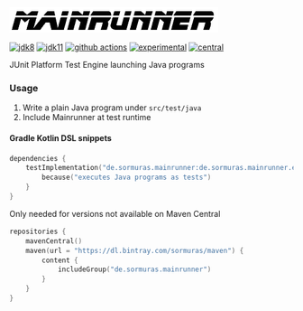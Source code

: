![mainrunner](mainrunner.png)

[![jdk8](https://img.shields.io/badge/java-8-lightgray.svg)](https://openjdk.java.net/projects/jdk8)
[![jdk11](https://img.shields.io/badge/java-11+-blue.svg)](https://openjdk.java.net/projects/jdk/11)
[![github actions](https://github.com/sormuras/mainrunner/workflows/CI/badge.svg)](https://github.com/sormuras/mainrunner/actions)
[![experimental](https://img.shields.io/badge/api-experimental-yellow.svg)](https://javadoc.io/doc/de.sormuras.mainrunner/de.sormuras.mainrunner.engine)
[![central](https://img.shields.io/maven-central/v/de.sormuras.mainrunner/de.sormuras.mainrunner.engine.svg)](https://search.maven.org/search?q=g:de.sormuras.mainrunner%20AND%20a:de.sormuras.mainrunner.*)

JUnit Platform Test Engine launching Java programs


### Usage

1. Write a plain Java program under `src/test/java`
2. Include Mainrunner at test runtime

#### Gradle Kotlin DSL snippets


```kotlin
dependencies {
    testImplementation("de.sormuras.mainrunner:de.sormuras.mainrunner.engine:$VERSION") {
        because("executes Java programs as tests")
    }
}
```

Only needed for versions not available on Maven Central
```kotlin
repositories {
    mavenCentral()
    maven(url = "https://dl.bintray.com/sormuras/maven") {
        content {
            includeGroup("de.sormuras.mainrunner")
        }
    }
}
```
